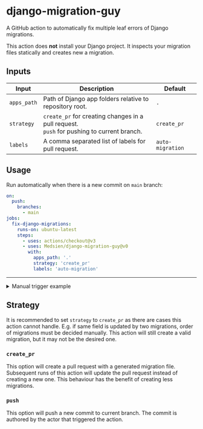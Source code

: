 # django-migration-guy

A GitHub action to automatically fix multiple leaf errors of Django migrations.

This action does **not** install your Django project. It inspects your migration files statically and creates new a migration.

## Inputs

|Input|Description|Default|
|---|---|---|
|`apps_path`|Path of Django app folders relative to repository root.|`.`|
|`strategy`|`create_pr` for creating changes in a pull request.<br>`push` for pushing to current branch.|`create_pr`|
|`labels`|A comma separated list of labels for pull request.|`auto-migration`|


## Usage

Run automatically when there is a new commit on `main` branch:

```yaml
on:
  push:
    branches:
      - main
jobs:
  fix-django-migrations:
    runs-on: ubuntu-latest
    steps:
      - uses: actions/checkout@v3
      - uses: Medsien/django-migration-guy@v0
        with:
          apps_path: '.'
          strategy: 'create_pr'
          labels: 'auto-migration'
```

---

<details>
  <summary>Manual trigger example</summary>

```yaml
on:
  workflow_dispatch:
    inputs:
      apps_path:
        description: 'Apps path'
        required: true
        default: '.'
      strategy:
        type: choice
        description: Strategy
        options: 
        - create_pr
        - push
        default: create_pr
      labels:
        description: A comma separated list of labels for pull request.
        default: auto-migration
jobs:
  fix-migrations:
    runs-on: ubuntu-latest
    steps:
      - uses: actions/checkout@v3
      - uses: Medsien/django-migration-guy@v0
        with:
          apps_path: ${{ inputs.apps_path }}
          strategy: ${{ inputs.strategy }}
          labels: ${{ inputs.labels }}
```
</details>

## Strategy

It is recommended to set `strategy` to `create_pr` as there are cases this action cannot handle. E.g. if same field is updated by two migrations, order of migrations must be decided manually. This action will still create a valid migration, but it may not be the desired one.

### `create_pr`

This option will create a pull request with a generated migration file. Subsequent runs of this action will update the pull request instead of creating a new one. This behaviour has the benefit of creating less migrations. 

### `push`

This option will push a new commit to current branch. The commit is authored by the actor that triggered the action.
